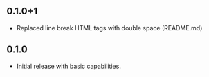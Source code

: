 ## 0.1.0+1

* Replaced line break HTML tags with double space (README.md)

## 0.1.0

* Initial release with basic capabilities.
